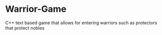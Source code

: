 # Warrior-Game
C++ text based game that allows for entering warriors such as protectors that protect nobles
